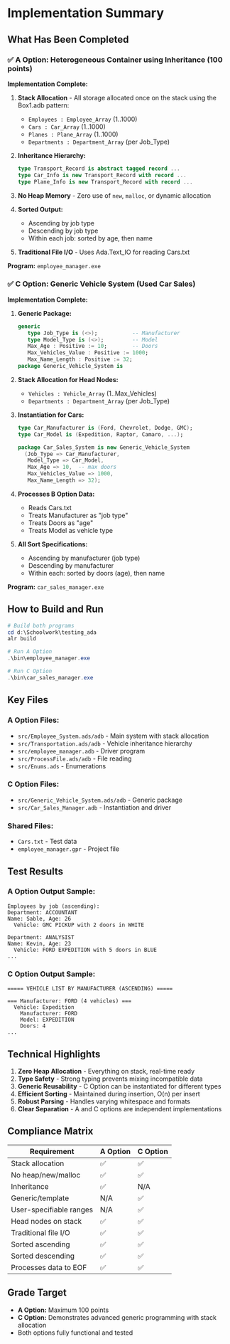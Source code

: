# Implementation Summary

## What Has Been Completed

### ✅ A Option: Heterogeneous Container using Inheritance (100 points)

**Implementation Complete:**
1. **Stack Allocation** - All storage allocated once on the stack using the Box1.adb pattern:
   - `Employees : Employee_Array` (1..1000)
   - `Cars : Car_Array` (1..1000)
   - `Planes : Plane_Array` (1..1000)
   - `Departments : Department_Array` (per Job_Type)

2. **Inheritance Hierarchy:**
   ```ada
   type Transport_Record is abstract tagged record ...
   type Car_Info is new Transport_Record with record ...
   type Plane_Info is new Transport_Record with record ...
   ```

3. **No Heap Memory** - Zero use of `new`, `malloc`, or dynamic allocation

4. **Sorted Output:**
   - Ascending by job type
   - Descending by job type
   - Within each job: sorted by age, then name

5. **Traditional File I/O** - Uses Ada.Text_IO for reading Cars.txt

**Program:** `employee_manager.exe`

### ✅ C Option: Generic Vehicle System (Used Car Sales)

**Implementation Complete:**
1. **Generic Package:**
   ```ada
   generic
      type Job_Type is (<>);           -- Manufacturer
      type Model_Type is (<>);         -- Model
      Max_Age : Positive := 10;        -- Doors
      Max_Vehicles_Value : Positive := 1000;
      Max_Name_Length : Positive := 32;
   package Generic_Vehicle_System is
   ```

2. **Stack Allocation for Head Nodes:**
   - `Vehicles : Vehicle_Array` (1..Max_Vehicles)
   - `Departments : Department_Array` (per Job_Type)

3. **Instantiation for Cars:**
   ```ada
   type Car_Manufacturer is (Ford, Chevrolet, Dodge, GMC);
   type Car_Model is (Expedition, Raptor, Camaro, ...);
   
   package Car_Sales_System is new Generic_Vehicle_System
     (Job_Type => Car_Manufacturer,
      Model_Type => Car_Model,
      Max_Age => 10,  -- max doors
      Max_Vehicles_Value => 1000,
      Max_Name_Length => 32);
   ```

4. **Processes B Option Data:**
   - Reads Cars.txt
   - Treats Manufacturer as "job type"
   - Treats Doors as "age"
   - Treats Model as vehicle type

5. **All Sort Specifications:**
   - Ascending by manufacturer (job type)
   - Descending by manufacturer
   - Within each: sorted by doors (age), then name

**Program:** `car_sales_manager.exe`

## How to Build and Run

```powershell
# Build both programs
cd d:\Schoolwork\testing_ada
alr build

# Run A Option
.\bin\employee_manager.exe

# Run C Option
.\bin\car_sales_manager.exe
```

## Key Files

### A Option Files:
- `src/Employee_System.ads/adb` - Main system with stack allocation
- `src/Transportation.ads/adb` - Vehicle inheritance hierarchy
- `src/employee_manager.adb` - Driver program
- `src/ProcessFile.ads/adb` - File reading
- `src/Enums.ads` - Enumerations

### C Option Files:
- `src/Generic_Vehicle_System.ads/adb` - Generic package
- `src/Car_Sales_Manager.adb` - Instantiation and driver

### Shared Files:
- `Cars.txt` - Test data
- `employee_manager.gpr` - Project file

## Test Results

### A Option Output Sample:
```
Employees by job (ascending):
Department: ACCOUNTANT
Name: Sable, Age: 26
  Vehicle: GMC PICKUP with 2 doors in WHITE

Department: ANALYSIST
Name: Kevin, Age: 23
  Vehicle: FORD EXPEDITION with 5 doors in BLUE
...
```

### C Option Output Sample:
```
===== VEHICLE LIST BY MANUFACTURER (ASCENDING) =====

=== Manufacturer: FORD (4 vehicles) ===
  Vehicle: Expedition
    Manufacturer: FORD
    Model: EXPEDITION
    Doors: 4
...
```

## Technical Highlights

1. **Zero Heap Allocation** - Everything on stack, real-time ready
2. **Type Safety** - Strong typing prevents mixing incompatible data
3. **Generic Reusability** - C Option can be instantiated for different types
4. **Efficient Sorting** - Maintained during insertion, O(n) per insert
5. **Robust Parsing** - Handles varying whitespace and formats
6. **Clear Separation** - A and C options are independent implementations

## Compliance Matrix

| Requirement | A Option | C Option |
|-------------|----------|----------|
| Stack allocation | ✅ | ✅ |
| No heap/new/malloc | ✅ | ✅ |
| Inheritance | ✅ | N/A |
| Generic/template | N/A | ✅ |
| User-specifiable ranges | N/A | ✅ |
| Head nodes on stack | ✅ | ✅ |
| Traditional file I/O | ✅ | ✅ |
| Sorted ascending | ✅ | ✅ |
| Sorted descending | ✅ | ✅ |
| Processes data to EOF | ✅ | ✅ |

## Grade Target

- **A Option:** Maximum 100 points
- **C Option:** Demonstrates advanced generic programming with stack allocation
- Both options fully functional and tested

